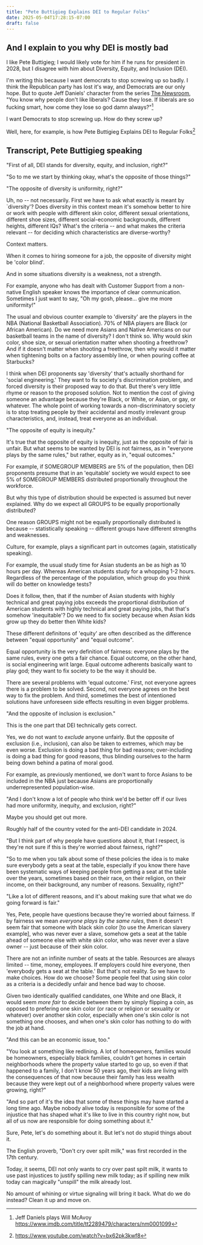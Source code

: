 ```yaml
---
title: "Pete Buttigieg Explains DEI to Regular Folks"
date: 2025-05-04T17:28:15-07:00
draft: false
---
```



## And I explain to you why DEI is mostly bad

I like Pete Buttigieg; I would likely vote for him if he runs for
president in 2028, but I disagree with him about Diversity, Equity,
and Inclusion (DEI).

I'm writing this because I want democrats to stop screwing up so
badly. I think the Republican party has lost it's way, and Democrats
are our only hope. But to quote Jeff Daniels' character from the
series [The
Newsroom](https://en.wikipedia.org/wiki/The_Newsroom_(American_TV_series)),
"You know why people don't like liberals? Cause they lose. If
liberals are so fucking smart, how come they lose so god damn
always?"[^1]

I want Democrats to stop screwing up. How do they screw up?

Well, here, for example, is how Pete Buttigieg Explains DEI to
Regular Folks[^2]

<!--
----------------------------------------------------------------------
-->

## Transcript, Pete Buttigieg speaking

"First of all, DEI stands for diversity, equity, and inclusion, right?"

"So to me we start by thinking okay, what's the opposite of those
things?"

"The opposite of diversity is uniformity, right?"


<!--
----------------------------------------------------------------------
-->

<div class="myreply">

  Uh, no -- not necessarily. First we have to ask what exactly is
  meant by `diversity'? Does diversity in this context mean it's
  somehow better to hire or work with people with different skin
  color, different sexual orientations, different shoe sizes,
  different social-economic backgrounds, different heights, different
  IQs? What's the criteria -- and what makes the criteria relevant --
  for deciding which characteristics are diverse-worthy?


  Context matters.

  When it comes to hiring someone for a job, the opposite of
  diversity might be 'color blind'.

  And in some situations diversity is a weakness, not a strength.

  For example, anyone who has dealt with Customer Support from a
  non-native English speaker knows the importance of clear
  communication. Sometimes I just want to say, "Oh my gosh, please...
  give me more uniformity!"

  The usual and obvious counter example to 'diversity' are the
  players in the NBA (National Basketball Association). 70% of NBA
  players are Black (or African American). Do we need more Asians and
  Native Americans on our basketball teams in the name of diversity?
  I don't think so. Why would skin color, shoe size, or sexual
  orientation matter when shooting a freethrow? And if it doesn't
  matter when shooting a freethrow, then why would it matter when
  tightening bolts on a factory assembly line, or when pouring coffee
  at Starbucks?

  I think when DEI proponents say 'diversity' that's actually
  shorthand for 'social engineering.' They want to fix society's
  discrimination problem, and forced diversity is their proposed way
  to do that. But there's very little rhyme or reason to the proposed
  solution. Not to mention the cost of giving someone an advantage
  because they're Black, or White, or Asian, or gay, or whatever. The
  whole point of working towards a non-discriminatory society is to
  stop treating people by their accidental and mostly irrelevant
  group characteristics, and, instead, treat everyone as an
  individual.

</div>

"The opposite of equity is inequity."

<!--
----------------------------------------------------------------------
-->

<div class="myreply">

  It's true that the opposite of equity is inequity, just as the
  opposite of fair is unfair. But what seems to be wanted by DEI is
  not fairness, as in "everyone plays by the same rules," but rather,
  equity as in, "equal outcomes."

  For example, if SOMEGROUP MEMBERS are 5% of the population, then
  DEI proponents presume that in an 'equitable' society we would
  expect to see 5% of SOMEGROUP MEMBERS distributed proportionally
  throughout the workforce.

  But why this type of distribution should be expected is assumed but
  never explained. Why do we expect all GROUPS to be equally
  proportionally distributed?

  One reason GROUPS might not be equally proportionally distributed
  is because -- statistically speaking -- different groups have
  different strengths and weaknesses.

  Culture, for example, plays a significant part in outcomes (again,
  statistically speaking).

  For example, the usual study time for Asian students an be as high
  as 10 hours per day. Whereas American students study for a whopping
  1-2 hours. Regardless of the percentage of the population, which
  group do you think will do better on knowledge tests?

  Does it follow, then, that if the number of Asian students with
  highly technical and great paying jobs exceeds the proportional
  distribution of American students with highly technical and great
  paying jobs, that that's somehow 'inequitable'? Do we need to fix
  society because when Asian kids grow up they do better then White
  kids?

  These different definitons of 'equity' are often described as the
  difference between "equal opportunity" and "equal outcome".

  Equal opportunity is the very definition of fairness: everyone
  plays by the same rules, every one gets a fair chance. Equal
  outcome, on the other hand, is social engineering writ large.
  Equal outcome adherents basically want to play god; they want
  to fix society to be the way it should be.

  There are several problems with 'equal outcome.' First, not
  everyone agrees there is a problem to be solved. Second, not
  everyone agrees on the best way to fix the problem. And third,
  sometimes the best of intentioned solutions have unforeseen side
  effects resulting in even bigger problems.

</div>

"And the opposite of inclusion is exclusion."


<!--
----------------------------------------------------------------------
-->

<div class="myreply">

  This is the one part that DEI technically gets correct.

  Yes, we do not want to <em>exclude</em> anyone unfairly. But the
  opposite of exclusion (i.e., inclusion), can also be taken to
  extremes, which may be even worse. Exclusion is doing a bad thing
  for bad reasons; over-including is doing a bad thing for good
  reasons, thus blinding ourselves to the harm being down behind a
  patina of moral good.

  For example, as previously mentioned, we don't want to force Asians
  to be included in the NBA just because Asians are proportionally
  underrepresented population-wise.

</div>


"And I don't know a lot of people who think we'd be better off if our
lives had more uniformity, inequity, and exclusion, right?"



<div class="myreply">
  Maybe you should get out more.

  Roughly half of the country voted for the anti-DEI candidate in 2024.

</div>


"But I think part of why people have questions about it, that I
respect, is they're not sure if this is they're worried about
fairness, right?"

"So to me when you talk about some of these policies the idea is to
make sure everybody gets a seat at the table, especially if you know
there have been systematic ways of keeping people from getting a seat
at the table over the years, sometimes based on their race, on their
religion, on their income, on their background, any number of
reasons. Sexuality, right?"

"Like a lot of different reasons, and it's about making sure that what
we do going forward is fair."

<!--
----------------------------------------------------------------------
-->

<div class="myreply">

  Yes, Pete, people have questions because they're worried about
  fairness. If by fairness we mean <em>everyone plays by the same
  rules</em>, then it doesn't seem fair that someone with black skin
  color [to use the American slavery example], who was never ever a
  slave, somehow gets a seat at the table ahead of someone else with
  white skin color, who was never ever a slave owner -- just because
  of their skin color.

  There are not an infinite number of seats at the table. Resources
  are always limited -- time, money, employees. If employers could
  hire everyone, then 'everybody gets a seat at the table.' But
  that's not reality. So we have to make choices. How do we choose?
  Some people feel that using skin color as a criteria is a decidedly
  unfair and hence bad way to choose.

  Given two identically qualified candidates, one White and one
  Black, it would seem <em>more fair</em> to decide between them by
  simply flipping a coin, as opposed to prefering one skin color (or
  race or religion or sexuality or whatever) over another skin color,
  especially when one's skin color is not something one chooses, and
  when one's skin color has nothing to do with the job at hand.

</div>

"And this can be an economic issue, too."

"You look at something like redlining. A lot of homeowners, families
would be homeowners, especially black families, couldn't get homes in
certain neighborhoods where the property value started to go up, so
even if that happened to a family, I don't know 50 years ago, their
kids are living with the consequences of that now because their
family has less wealth because they were kept out of a neighborhood
where property values were growing, right?"

"And so part of it's the idea that some of these things may have
started a long time ago. Maybe nobody alive today is responsible for
some of the injustice that has shaped what it's like to live in this
country right now, but all of us now are responsible for doing
something about it."


<div class="myreply">

Sure, Pete, let's do something about it. But let's not do stupid
things about it.

The English proverb, "Don't cry over spilt milk," was first recorded
in the 17th century.

Today, it seems, DEI not only wants to cry over past spilt milk, it
wants to use past injustices to justify spilling new milk today; as
if spilling new milk today can magically "unspill" the milk already
lost.

No amount of whining or virtue signaling will bring it back. What do
we do instead? Clean it up and move on.

</div>


<!--
----------------------------------------------------------------------
-->













[^1]: Jeff Daniels plays Will McAvoy
https://www.imdb.com/title/tt2289479/characters/nm0001099

[^2]: https://www.youtube.com/watch?v=bx62pk3kwf8




